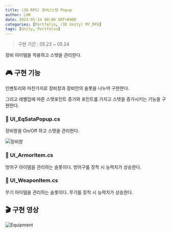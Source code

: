 ```yaml
---
title: (3D RPG) 장비/스탯 Popup
author: LHH
date: 2023-05-24 00:00 GMT+0900
categories: [Portfolio, (3D Unity) MY_RPG]
tags: [Unity, Portfolio]
---
```


> 구현 기간 : 05.23 ~ 05.24

장비 아이템을 착용하고 스탯을 관리한다.

## 🎮 구현 기능
인벤토리와 마찬가지로 장비창과 장비안의 슬롯을 나누어 구현한다.

그리고 레벨업에 따른 스탯포인트 증가와 포인트를 가지고 스탯을 증가시키는 기능을 구현한다.

### 📝 UI_EqSataPopup.cs
장비창을 On/Off 하고 스탯을 관리한다.

![장비창](https://github.com/LHuHyeon/MY_MMORPG/assets/110723307/8767d9d4-3e84-4f92-88ec-e6aa3e8487d5)

### 📝 UI_ArmorItem.cs
방어구 아이템을 관리하는 슬롯이다. 방어구를 장착 시 능력치가 상승한다.

### 📝 UI_WeaponItem.cs
무기 아이템을 관리하는 슬롯이다. 무기를 장착 시 능력치가 상승한다.

## 🎬 구현 영상
![Equipment](https://github.com/LHuHyeon/MY_MMORPG/assets/110723307/c33ae466-82d8-4fe4-b8a3-92e0eff6b4a3)

